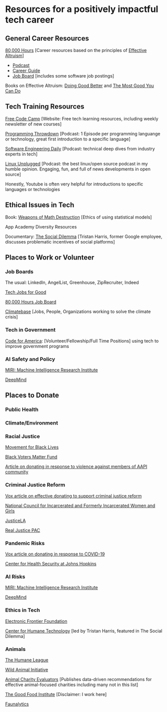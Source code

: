 # Resources for a positively impactful tech career 

## General Career Resources

[80,000 Hours](https://80000hours.org/) [Career resources based on the principles of [Effective Altruism](https://en.wikipedia.org/wiki/Effective_altruism)]
- [Podcast](https://80000hours.org/podcast/)
- [Career Guide](https://80000hours.org/career-guide/)
- [Job Board](https://80000hours.org/job-board/) [includes some software job postings]

Books on Effective Altruism: [Doing Good Better](https://www.effectivealtruism.org/doing-good-better/) and [The Most Good You Can Do](https://www.amazon.com/Most-Good-You-Can-Effective/dp/0300180276)

## Tech Training Resources

[Free Code Camp](https://www.freecodecamp.org/) [Website: Free tech learning resources, including weekly newsletter of new courses]

[Programming Throwdown](https://www.programmingthrowdown.com/) [Podcast: 1 Episode per programming languange or technology, great first introduction to a specific language]

[Software Engineering Daily](https://softwareengineeringdaily.com/category/all-episodes/exclusive-content/Podcast/) [Podcast: technical deep dives from industry experts in tech]

[Linux Unplugged](https://linuxunplugged.com/) [Podcast: the best linux/open source podcast in my humble opinion. Engaging, fun, and full of news developments in open source]

Honestly, Youtube is often very helpful for introductions to specific languages or technologies

## Ethical Issues in Tech

Book: [Weapons of Math Destruction](https://weaponsofmathdestructionbook.com/) [Ethics of using statistical models]

App Academy Diversity Resources

Documentary: [The Social Dilemma]() [Tristan Harris, former Google employee, discusses problematic incentives of social platforms]


## Places to Work or Volunteer

### Job Boards

The usual: LinkedIn, AngelList, Greenhouse, ZipRecruiter, Indeed

[Tech Jobs for Good](https://www.techjobsforgood.com/#q)

[80,000 Hours Job Board](https://80000hours.org/job-board/)

[Climatebase](https://climatebase.org) [Jobs, People, Organizations working to solve the climate crisis]

### Tech in Government

[Code for America](https://www.codeforamerica.org/): [Volunteer/Fellowship/Full Time Positions] using tech to improve government programs

### AI Safety and Policy

[MIRI: Machine Intelligence Research Institute](https://intelligence.org/)

[DeepMind](https://deepmind.com/)

## Places to Donate

### Public Health

### Climate/Environment

### Racial Justice

[Movement for Black Lives](https://m4bl.org/)

[Black Voters Matter Fund](https://blackvotersmatterfund.org/)

[Article on donating in response to violence against members of AAPI community](https://nymag.com/strategist/article/where-to-donate-to-help-asian-communities-2021.html)

### Criminal Justice Reform

[Vox article on effective donating to support criminal justice reform](https://www.vox.com/future-perfect/21729124/how-to-donate-to-black-lives-matter-charity)

[National Council for Incarcerated and Formerly Incarcerated Women and Girls](https://www.nationalcouncil.us/)

[JusticeLA](https://justicelanow.org/)

[Real Justice PAC](https://realjusticepac.org/)

### Pandemic Risks

[Vox article on donating in response to COVID-19](https://www.vox.com/future-perfect/2020/4/14/21212199/donate-masks-blood-coronavirus-stimulus-checks)

[Center for Health Security at Johns Hopkins](https://www.centerforhealthsecurity.org/giving/)

### AI Risks

[MIRI: Machine Intelligence Research Institute](https://intelligence.org/)

[DeepMind](https://deepmind.com/)

### Ethics in Tech

[Electronic Frontier Foundation](https://www.eff.org/)

[Center for Humane Technology](https://www.humanetech.com/) [led by Tristan Harris, featured in The Social Dilemma]

### Animals

[The Humane League](https://thehumaneleague.org/) 

[Wild Animal Initiative](https://www.wildanimalinitiative.org/)

[Animal Charity Evaluators](https://animalcharityevaluators.org/) [Publishes data-driven recommendations for effective animal-focused charities including many not in this list]

[The Good Food Institute](https:gfi.org) [Disclaimer: I work here]

[Faunalytics](https://faunalytics.org/)
